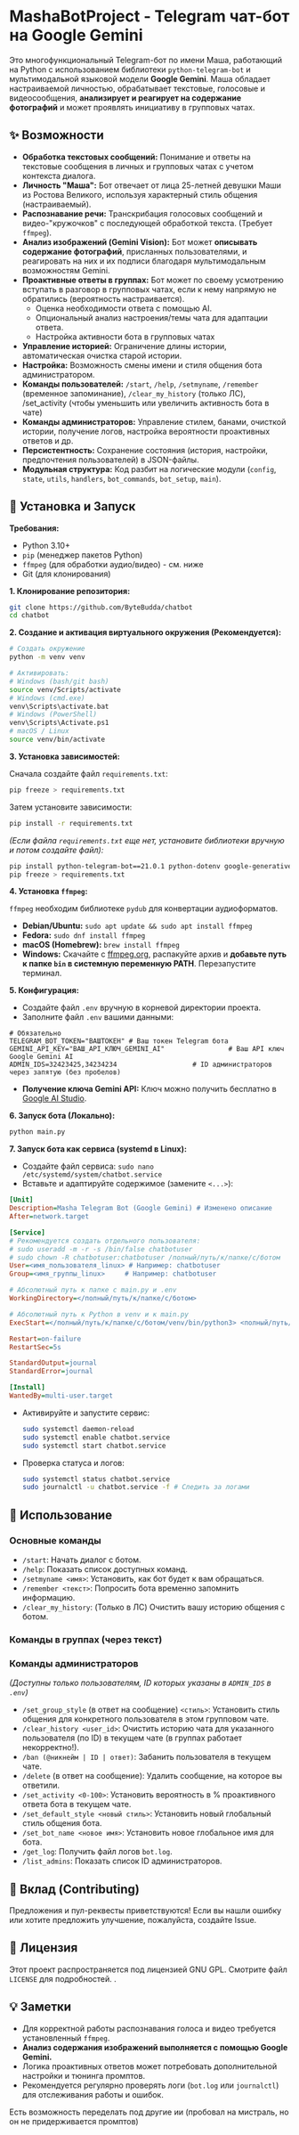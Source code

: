 




# MashaBotProject - Telegram чат-бот на Google Gemini


Это многофункциональный Telegram-бот по имени Маша, работающий на Python с использованием библиотеки `python-telegram-bot` и мультимодальной языковой модели **Google Gemini**. Маша обладает настраиваемой личностью, обрабатывает текстовые, голосовые и видеосообщения, **анализирует и реагирует на содержание фотографий** и может проявлять инициативу в групповых чатах.

## ✨ Возможности

*   **Обработка текстовых сообщений:** Понимание и ответы на текстовые сообщения в личных и групповых чатах с учетом контекста диалога.
*   **Личность "Маша":** Бот отвечает от лица 25-летней девушки Маши из Ростова Великого, используя характерный стиль общения (настраиваемый).
*   **Распознавание речи:** Транскрибация голосовых сообщений и видео-"кружочков" с последующей обработкой текста. (Требует `ffmpeg`).
*   **Анализ изображений (Gemini Vision):** Бот может **описывать содержание фотографий**, присланных пользователями, и реагировать на них и их подписи благодаря мультимодальным возможностям Gemini.
*   **Проактивные ответы в группах:** Бот может по своему усмотрению вступать в разговор в групповых чатах, если к нему напрямую не обратились (вероятность настраивается).
    *   Оценка необходимости ответа с помощью AI.
    *   Опциональный анализ настроения/темы чата для адаптации ответа.
    *   Настройка активности бота в групповых чатах
*   **Управление историей:** Ограничение длины истории, автоматическая очистка старой истории.
*   **Настройка:** Возможность смены имени и стиля общения бота администратором.
*   **Команды пользователей:** `/start`, `/help`, `/setmyname`, `/remember` (временное запоминание), `/clear_my_history` (только ЛС), /set_activity (чтобы уменьшить или увеличить активность бота в чате)
*   **Команды администраторов:** Управление стилем, банами, очисткой истории, получение логов, настройка вероятности проактивных ответов и др.
*   **Персистентность:** Сохранение состояния (история, настройки, предпочтения пользователей) в JSON-файлы.
*   **Модульная структура:** Код разбит на логические модули (`config`, `state`, `utils`, `handlers`, `bot_commands`, `bot_setup`, `main`).

## 🔧 Установка и Запуск

**Требования:**

*   Python 3.10+
*   `pip` (менеджер пакетов Python)
*   `ffmpeg` (для обработки аудио/видео) - см. ниже
*   Git (для клонирования)

**1. Клонирование репозитория:**

```bash
git clone https://github.com/ByteBudda/chatbot
cd chatbot
```

**2. Создание и активация виртуального окружения (Рекомендуется):**

```bash
# Создать окружение
python -m venv venv

# Активировать:
# Windows (bash/git bash)
source venv/Scripts/activate
# Windows (cmd.exe)
venv\Scripts\activate.bat
# Windows (PowerShell)
venv\Scripts\Activate.ps1
# macOS / Linux
source venv/bin/activate
```

**3. Установка зависимостей:**

Сначала создайте файл `requirements.txt`:

```bash
pip freeze > requirements.txt
```

Затем установите зависимости:

```bash
pip install -r requirements.txt
```
*(Если файла `requirements.txt` еще нет, установите библиотеки вручную и потом создайте файл):*
```bash
pip install python-telegram-bot==21.0.1 python-dotenv google-generativeai Pillow pydub SpeechRecognition requests vaderSentiment # Укажите правильную версию PTB
pip freeze > requirements.txt
```

**4. Установка `ffmpeg`:**

`ffmpeg` необходим библиотеке `pydub` для конвертации аудиоформатов.

*   **Debian/Ubuntu:** `sudo apt update && sudo apt install ffmpeg`
*   **Fedora:** `sudo dnf install ffmpeg`
*   **macOS (Homebrew):** `brew install ffmpeg`
*   **Windows:** Скачайте с [ffmpeg.org](https://ffmpeg.org/download.html), распакуйте архив и **добавьте путь к папке `bin` в системную переменную PATH**. Перезапустите терминал.

**5. Конфигурация:**

*   Создайте файл `.env` вручную в корневой директории проекта.
*   Заполните файл `.env` вашими данными:

```dotenv
# Обязательно
TELEGRAM_BOT_TOKEN="ВАШТОКЕН" # Ваш токен Telegram бота
GEMINI_API_KEY="ВАШ_API_КЛЮЧ_GEMINI_AI"                # Ваш API ключ Google Gemini AI
ADMIN_IDS=32423425,34234234                   # ID администраторов через запятую (без пробелов)
```
*   **Получение ключа Gemini API:** Ключ можно получить бесплатно в [Google AI Studio](https://aistudio.google.com/app/apikey).

**6. Запуск бота (Локально):**

```bash
python main.py
```

**7. Запуск бота как сервиса (systemd в Linux):**

*   Создайте файл сервиса: `sudo nano /etc/systemd/system/chatbot.service`
*   Вставьте и адаптируйте содержимое (замените `<...>`):

```ini
[Unit]
Description=Masha Telegram Bot (Google Gemini) # Изменено описание
After=network.target

[Service]
# Рекомендуется создать отдельного пользователя:
# sudo useradd -m -r -s /bin/false chatbotuser
# sudo chown -R chatbotuser:chatbotuser /полный/путь/к/папке/с/ботом
User=<имя_пользователя_linux> # Например: chatbotuser
Group=<имя_группы_linux>     # Например: chatbotuser

# Абсолютный путь к папке с main.py и .env
WorkingDirectory=</полный/путь/к/папке/с/ботом>

# Абсолютный путь к Python в venv и к main.py
ExecStart=</полный/путь/к/папке/с/ботом/venv/bin/python3> <полный/путь/к/папке/с/ботом/main.py>

Restart=on-failure
RestartSec=5s

StandardOutput=journal
StandardError=journal

[Install]
WantedBy=multi-user.target
```

*   Активируйте и запустите сервис:
    ```bash
    sudo systemctl daemon-reload
    sudo systemctl enable chatbot.service
    sudo systemctl start chatbot.service
    ```
*   Проверка статуса и логов:
    ```bash
    sudo systemctl status chatbot.service
    sudo journalctl -u chatbot.service -f # Следить за логами
    ```

## 🚀 Использование

### Основные команды

*   `/start`: Начать диалог с ботом.
*   `/help`: Показать список доступных команд.
*   `/setmyname <имя>`: Установить, как бот будет к вам обращаться.
*   `/remember <текст>`: Попросить бота временно запомнить информацию.
*   `/clear_my_history`: (Только в ЛС) Очистить вашу историю общения с ботом.

### Команды в группах (через текст)


### Команды администраторов

*(Доступны только пользователям, ID которых указаны в `ADMIN_IDS` в `.env`)*

*   `/set_group_style` (в ответ на сообщение) `<стиль>`: Установить стиль общения для конкретного пользователя в этом групповом чате.
*   `/clear_history <user_id>`: Очистить историю чата для указанного пользователя (по ID) в текущем чате (в группах работает некорректно!).
*   `/ban (@никнейм | ID | ответ)`: Забанить пользователя в текущем чате.
*   `/delete` (в ответ на сообщение): Удалить сообщение, на которое вы ответили.
*   `/set_activity <0-100>`: Установить вероятность в % проактивного ответа бота в текущем чате.
*   `/set_default_style <новый стиль>`: Установить новый глобальный стиль общения бота.
*   `/set_bot_name <новое имя>`: Установить новое глобальное имя для бота.
*   `/get_log`: Получить файл логов `bot.log`.
*   `/list_admins`: Показать список ID администраторов.

## 🤝 Вклад (Contributing)

Предложения и пул-реквесты приветствуются! Если вы нашли ошибку или хотите предложить улучшение, пожалуйста, создайте Issue.

## 📄 Лицензия

Этот проект распространяется под лицензией GNU GPL. Смотрите файл `LICENSE` для подробностей.
.

## 💡 Заметки

*   Для корректной работы распознавания голоса и видео требуется установленный `ffmpeg`.
*   **Анализ содержания изображений выполняется с помощью Google Gemini.**
*   Логика проактивных ответов может потребовать дополнительной настройки и тюнинга промптов.
*   Рекомендуется регулярно проверять логи (`bot.log` или `journalctl`) для отслеживания работы и ошибок.


Есть возможность переделать под другие ии (пробовал на мистраль, но он не придерживается промптов)
